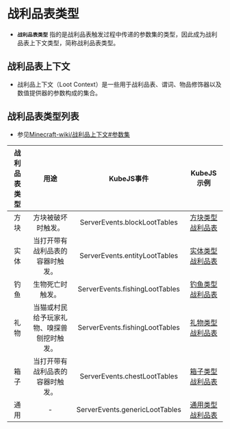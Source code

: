 # 战利品表类型

- **`战利品表类型`** 指的是战利品表触发过程中传递的参数集的类型，因此成为战利品表上下文类型，简称战利品表类型。

## 战利品表上下文

- 战利品上下文（Loot Context）是一些用于战利品表、谓词、物品修饰器以及数值提供器的参数构成的集合。

## 战利品表类型列表

- 参见[Minecraft-wiki/战利品上下文#参数集](https://zh.minecraft.wiki/w/%E6%88%98%E5%88%A9%E5%93%81%E4%B8%8A%E4%B8%8B%E6%96%87#%E5%8F%82%E6%95%B0%E9%9B%86)

|   战利品表类型    |   用途    |   KubeJS事件    |   KubeJS示例    |
|:------------:|:---------:|:---------:|:---------:|
|   方块    |    方块被破坏时触发。    |   ServerEvents.blockLootTables   |   [方块类型战利品表](../Vanilla/Block.md)   |
|   实体    |    当打开带有战利品表的容器时触发。    |   ServerEvents.entityLootTables   |   [实体类型战利品表](../Vanilla/Entity.md)   |
|   钓鱼    |    生物死亡时触发。    |   ServerEvents.fishingLootTables   |   [钓鱼类型战利品表](../Vanilla/Fish.md)   |
|   礼物    |    当猫或村民给予玩家礼物、嗅探兽刨挖时触发。    |   ServerEvents.fishingLootTables   |   [礼物类型战利品表](../Vanilla/Gift.md)   |
|   箱子    |    当打开带有战利品表的容器时触发。    |   ServerEvents.chestLootTables   |   [箱子类型战利品表](../Vanilla/Chest.md)   |
|   通用    |    -    |   ServerEvents.genericLootTables   |   [通用类型战利品表](../Vanilla/Generic.md)   |
